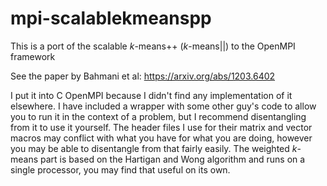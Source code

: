 # mpi-scalablekmeanspp
This is a port of the scalable *k*-means++ (*k*-means||) to the OpenMPI framework

See the paper by Bahmani et al: https://arxiv.org/abs/1203.6402

I put it into C OpenMPI because I didn't find any implementation of it elsewhere. I have included a wrapper with some other guy's code to allow you to run it in the context of a problem, but I recommend disentangling from it to use it yourself. The header files I use for their matrix and vector macros may conflict with what you have for what you are doing, however you may be able to disentangle from that fairly easily. The weighted *k*-means part is based on the Hartigan and Wong algorithm and runs on a single processor, you may find that useful on its own.
